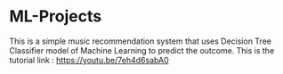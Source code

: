 # ML-Projects
This is a simple music recommendation system that uses Decision Tree Classifier model of Machine Learning to predict the outcome.
This is the tutorial link : https://youtu.be/7eh4d6sabA0
